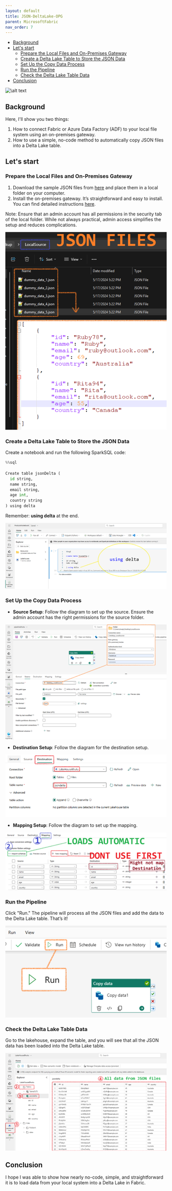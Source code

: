```yaml
---
layout: default
title: JSON-DeltaLake-OPG
parent: MicrosoftFabric
nav_order: 7
---
```

- [Background](#background)
- [Let's start](#lets-start)
  - [Prepare the Local Files and On-Premises Gateway](#prepare-the-local-files-and-on-premises-gateway)
  - [Create a Delta Lake Table to Store the JSON Data](#create-a-delta-lake-table-to-store-the-json-data)
  - [Set Up the Copy Data Process](#set-up-the-copy-data-process)
  - [Run the Pipeline](#run-the-pipeline)
  - [Check the Delta Lake Table Data](#check-the-delta-lake-table-data)
- [Conclusion](#conclusion)


![\alt text](images\image-40.png)


## Background

Here, I'll show you two things:

1. How to connect Fabric or Azure Data Factory (ADF) to your local file system using an on-premises gateway.
2. How to use a simple, no-code method to automatically copy JSON files into a Delta Lake table.

## Let's start

### Prepare the Local Files and On-Premises Gateway

1. Download the sample JSON files from [here](SampleJsonFiles.zip) and place them in a local folder on your computer.
2. Install the on-premises gateway. It’s straightforward and easy to install. You can find detailed instructions [here](../PowerPlatform/OnPremiseGateway.md).

Note: Ensure that an admin account has all permissions in the security tab of the local folder. While not always practical, admin access simplifies the setup and reduces complications.

![\alt text](images\image-36.png)

### Create a Delta Lake Table to Store the JSON Data

Create a notebook and run the following SparkSQL code:

```python
%%sql

Create table jsonDelta (
  id string,
  name string,
  email string,
  age int,
  country string
) using delta
```

Remember: **using delta** at the end.

![\alt text](images\image-33.png)

### Set Up the Copy Data Process

- **Source Setup**: Follow the diagram to set up the source. Ensure the admin account has the right permissions for the source folder.

![\alt text](images\image-34.png)

- **Destination Setup**: Follow the diagram for the destination setup.

![\alt text](images\image-35.png)

- **Mapping Setup**: Follow the diagram to set up the mapping.

![\alt text](images\image-37.png)

### Run the Pipeline

Click "Run." The pipeline will process all the JSON files and add the data to the Delta Lake table. That’s it!

![\alt text](images\image-38.png)

### Check the Delta Lake Table Data

Go to the lakehouse, expand the table, and you will see that all the JSON data has been loaded into the Delta Lake table.

![\alt text](images\image-39.png)

## Conclusion

I hope I was able to show how nearly no-code, simple, and straightforward it is to load data from your local system into a Delta Lake in Fabric.
